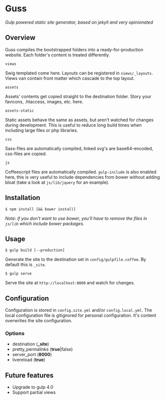 # Guss

*Gulp powered static site generator, based on jekyll and very opinionated*

## Overview
Guss compiles the bootstrapped folders into a ready-for-production website. Each folder's content is treated differently.

```
views
```

Swig templated come here. Layouts can be registered in `views/_layouts`. Views van contain front matter which cascade to the top layout.

```
assets
```

Assets' contents get copied straight to the destination folder. Story your favicons, .htaccess, images, etc. here.

```
assets-static
```

Static assets behave the same as assets, but aren't watched for changes during development. This is useful to reduce long build times when including large files or php libraries.

```
css
```

Sass-files are automatically compiled, linked svg's are base64-encoded, css-files are copied.

```
js
```

Coffeescript files are automatically compiled. `gulp-include` is also enabled here, this is very useful to include dependencies from bower without adding bloat (take a look at `js/lib/jquery` for an example).

## Installation

```
$ npm install [&& bower install]
```

*Note: if you don't want to use bower, you'll have to remove the files in `js/lib` which include bower packages.*

## Usage

```
$ gulp build [--production]
```

Generate the site to the destination set in `config/gulpfile.coffee`. By default this is `_site`.

```
$ gulp serve
```

Serve the site at `http://localhost:8000` and watch for changes.

## Configuration
Configuration is stored in `config.site.yml` and/or `config.local.yml`. The local configuration file is gitignored for personal configuration. It's content overwrites the site configuration.

### Options
- destination (**_site**)
- pretty_permalinks (**true**|false)
- server_port (**8000**)
- livereload (**true**)

## Future features
- Upgrade to gulp 4.0
- Support partial views
